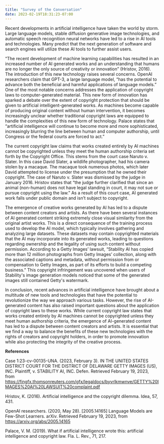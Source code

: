 ```yaml
---
title: "Survey of the Conversation"
date: 2023-02-19T18:31:23-07:00
---
```


Recent developments in artificial intelligence have taken the world by storm. Large language models, stable diffusion generative image technologies, and automatic speech recognition neural networks have led to a rise in AI tools and technologies. Many predict that the next generation of software and search engines will utilize these AI tools to further assist users.

“The recent development of machine learning capabilities has resulted in an increased number of AI generated works and an understanding that humans are no longer the only source of creativity or innovation” (Hristov, 2016). The introduction of this new technology raises several concerns. OpenAI researchers claim that GPT-3, a large language model, “has the potential to advance both the beneficial and harmful applications of language models.” One of the most notable concerns addresses the application of copyright laws to computer-generated material. This new form of innovation has sparked a debate over the extent of copyright protection that should be given to artificial intelligent-generated works. As machines become capable of producing original content without human intervention, it becomes increasingly unclear whether traditional copyright laws are equipped to handle the complexities of this new form of technology. Palace states that “artificial intelligence will continue to become more and more sophisticated, increasingly blurring the line between human and computer authorship, until Congress or the federal courts are forced to act.”

The current copyright law claims that works created entirely by AI machines cannot be copyrighted unless they meet the human authorship criteria set forth by the Copyright Office. This stems from the court case Naruto v. Slater. In this case David Slater, a wildlife photographer, had his camera stolen by a macaque. The macaque took numerous photos, which later David attempted to license under the presumption that he owned their copyright. The case of Naruto v. Slater was dismissed by the judge in January 2016. Hristov states that “the judge further clarified that since an animal (non-human) does not have legal standing in court, it may not sue or pursue copyright using the law.” As a result of this court case, AI generated work falls under public domain and isn’t subject to copyright.

The emergence of creative works generated by AI has led to a dispute between content creators and artists. As there have been several instances of AI generated content striking extremely close visual similarity from the original artist works. This is a direct consequence of the training process used to develop the AI model, which typically involves gathering and analyzing large datasets. These datasets may contain copyrighted materials that the AI may incorporate into its generated works, leading to questions regarding ownership and the legality of using such content without permission. According to a Getty Images’ lawsuit, “Stability AI has copied more than 12 million photographs from Getty Images’ collection, along with the associated captions and metadata, without permission from or compensation to Getty Images, as part of its efforts to build a competing business.” This copyright infringement was uncovered when users of Stability's image generation models noticed that some of the generated images still contained Getty's watermark.

In conclusion, recent advances in artificial intelligence have brought about a multitude of new tools and technologies that have the potential to revolutionize the way we approach various tasks. However, the rise of AI-generated content has also raised important questions about the application of copyright laws to these works. While current copyright law states that works created entirely by AI machines cannot be copyrighted unless they meet human authorship criteria, the emergence of AI-generated content has led to a dispute between content creators and artists. It is essential that we find a way to balance the benefits of these new technologies with the rights of creators and copyright holders, in order to promote innovation while also protecting the integrity of the creative process.

**References**

Case 1:23-cv-00135-UNA. (2023, February 3). IN THE UNITED STATES DISTRICT COURT FOR THE DISTRICT OF DELAWARE GETTY IMAGES (US), INC. Plaintiff, v. STABILITY AI, INC. Defen. Retrieved February 19, 2023, from https://fingfx.thomsonreuters.com/gfx/legaldocs/byvrlkmwnve/GETTY%20IMAGES%20AI%20LAWSUIT%20complaint.pdf

Hristov, K. (2016). Artificial intelligence and the copyright dilemma. Idea, 57, 431.

OpenAI researchers. (2020, May 28). [2005.14165] Language Models are Few-Shot Learners. arXiv. Retrieved February 19, 2023, from https://arxiv.org/abs/2005.14165

Palace, V. M. (2019). What if artificial intelligence wrote this: artificial intelligence and copyright law. Fla. L. Rev., 71, 217.
